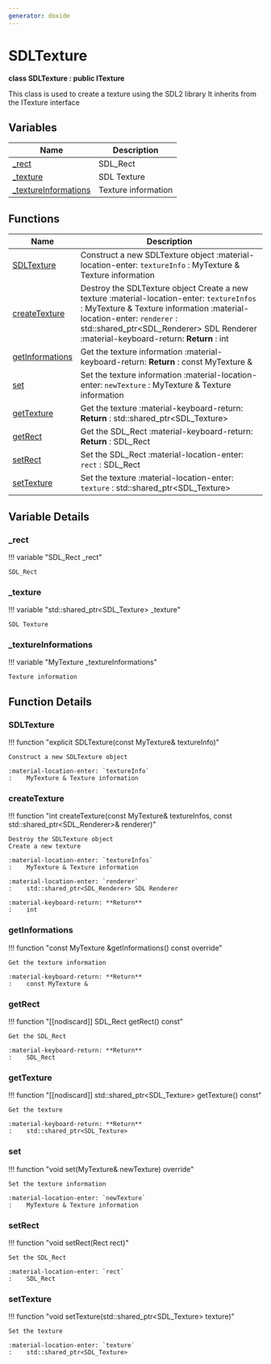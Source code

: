 ```yaml
---
generator: doxide
---
```



# SDLTexture

**class SDLTexture : public ITexture**


This class is used to create a texture using the SDL2 library
It inherits from the ITexture interface


## Variables

| Name | Description |
| ---- | ----------- |
| [_rect](#_rect) | SDL_Rect  |
| [_texture](#_texture) | SDL Texture  |
| [_textureInformations](#_textureInformations) | Texture information  |

## Functions

| Name | Description |
| ---- | ----------- |
| [SDLTexture](#SDLTexture) | Construct a new SDLTexture object :material-location-enter: `textureInfo` :    MyTexture & Texture information  |
| [createTexture](#createTexture) | Destroy the SDLTexture object Create a new texture :material-location-enter: `textureInfos` :    MyTexture & Texture information :material-location-enter: `renderer` :    std::shared_ptr<SDL_Renderer> SDL Renderer :material-keyboard-return: **Return** :    int  |
| [getInformations](#getInformations) | Get the texture information :material-keyboard-return: **Return** :    const MyTexture &  |
| [set](#set) | Set the texture information :material-location-enter: `newTexture` :    MyTexture & Texture information  |
| [getTexture](#getTexture) | Get the texture :material-keyboard-return: **Return** :    std::shared_ptr<SDL_Texture>  |
| [getRect](#getRect) | Get the SDL_Rect :material-keyboard-return: **Return** :    SDL_Rect  |
| [setRect](#setRect) | Set the SDL_Rect :material-location-enter: `rect` :    SDL_Rect  |
| [setTexture](#setTexture) | Set the texture :material-location-enter: `texture` :    std::shared_ptr<SDL_Texture>  |

## Variable Details

### _rect<a name="_rect"></a>

!!! variable "SDL_Rect _rect"

    SDL_Rect
    

### _texture<a name="_texture"></a>

!!! variable "std::shared_ptr&lt;SDL_Texture&gt; _texture"

    SDL Texture
    

### _textureInformations<a name="_textureInformations"></a>

!!! variable "MyTexture _textureInformations"

    Texture information
    

## Function Details

### SDLTexture<a name="SDLTexture"></a>
!!! function "explicit SDLTexture(const MyTexture&amp; textureInfo)"

    Construct a new SDLTexture object
    
    :material-location-enter: `textureInfo`
    :    MyTexture & Texture information
    

### createTexture<a name="createTexture"></a>
!!! function "int createTexture(const MyTexture&amp; textureInfos, const std::shared_ptr&lt;SDL_Renderer&gt;&amp; renderer)"

    Destroy the SDLTexture object
    Create a new texture
        
    :material-location-enter: `textureInfos`
    :    MyTexture & Texture information
        
    :material-location-enter: `renderer`
    :    std::shared_ptr<SDL_Renderer> SDL Renderer
        
    :material-keyboard-return: **Return**
    :    int
    

### getInformations<a name="getInformations"></a>
!!! function "const MyTexture &amp;getInformations() const override"

    Get the texture information
        
    :material-keyboard-return: **Return**
    :    const MyTexture &
    

### getRect<a name="getRect"></a>
!!! function "[[nodiscard]] SDL_Rect getRect() const"

    Get the SDL_Rect
        
    :material-keyboard-return: **Return**
    :    SDL_Rect
    

### getTexture<a name="getTexture"></a>
!!! function "[[nodiscard]] std::shared_ptr&lt;SDL_Texture&gt; getTexture() const"

    Get the texture
        
    :material-keyboard-return: **Return**
    :    std::shared_ptr<SDL_Texture>
    

### set<a name="set"></a>
!!! function "void set(MyTexture&amp; newTexture) override"

    Set the texture information
        
    :material-location-enter: `newTexture`
    :    MyTexture & Texture information
    

### setRect<a name="setRect"></a>
!!! function "void setRect(Rect rect)"

    Set the SDL_Rect
        
    :material-location-enter: `rect`
    :    SDL_Rect
    

### setTexture<a name="setTexture"></a>
!!! function "void setTexture(std::shared_ptr&lt;SDL_Texture&gt; texture)"

    Set the texture
        
    :material-location-enter: `texture`
    :    std::shared_ptr<SDL_Texture>
    

